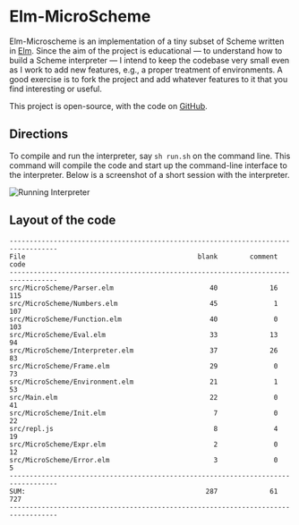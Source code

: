 # Elm-MicroScheme

Elm-Microscheme is an implementation of a tiny
subset of Scheme written in [Elm](https://elm-lang.org).
Since the aim of the project is educational — to understand
how to build a Scheme interpreter — I intend to 
keep the codebase very small even as I work to 
add new features, e.g., a proper treatment
of environments. A good exercise is to 
fork the project and 
add whatever features to it that you find interesting
or useful.

This project is open-source, with the code
on [GitHub](https://github.com/jxxcarlson/elm-microscheme).

## Directions

To compile and run the interpreter, say `sh run.sh` 
on the command line.  This command will compile 
the code and start up the command-line interface
to the interpreter.  Below is a screenshot of 
a short session with the interpreter. 



![Running Interpreter](https://imagedelivery.net/9U-0Y4sEzXlO6BXzTnQnYQ/7bb38caa-c314-48f0-6626-a90140b12c00/public
)


## Layout of the code


```text
----------------------------------------------------------------------------------
File                                           blank        comment           code
----------------------------------------------------------------------------------
src/MicroScheme/Parser.elm                        40             16            115
src/MicroScheme/Numbers.elm                       45              1            107
src/MicroScheme/Function.elm                      40              0            103
src/MicroScheme/Eval.elm                          33             13             94
src/MicroScheme/Interpreter.elm                   37             26             83
src/MicroScheme/Frame.elm                         29              0             73
src/MicroScheme/Environment.elm                   21              1             53
src/Main.elm                                      22              0             41
src/MicroScheme/Init.elm                           7              0             22
src/repl.js                                        8              4             19
src/MicroScheme/Expr.elm                           2              0             12
src/MicroScheme/Error.elm                          3              0              5
----------------------------------------------------------------------------------
SUM:                                             287             61            727
----------------------------------------------------------------------------------
```






